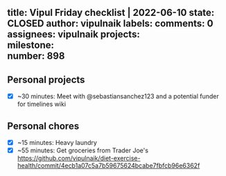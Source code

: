 title:	Vipul Friday checklist | 2022-06-10
state:	CLOSED
author:	vipulnaik
labels:	
comments:	0
assignees:	vipulnaik
projects:	
milestone:	
number:	898
--
## Personal projects

- [x] ~30 minutes: Meet with @sebastiansanchez123 and a potential funder for timelines wiki

## Personal chores

- [x] ~15 minutes: Heavy laundry
- [x] ~55 minutes: Get groceries from Trader Joe's https://github.com/vipulnaik/diet-exercise-health/commit/4ecb1a07c5a7b59675624bcabe7fbfcb96e6362f
